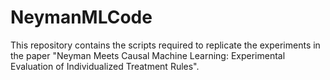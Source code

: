 # NeymanMLCode
 
This repository contains the scripts required to replicate the experiments in the paper "Neyman Meets Causal Machine Learning: Experimental
    Evaluation of Individualized Treatment Rules".